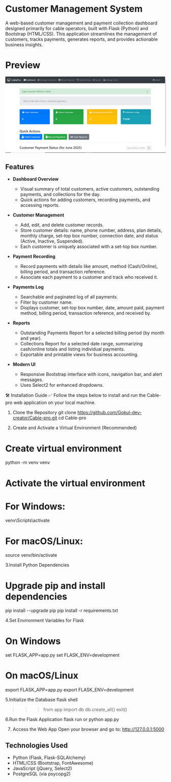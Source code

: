 # Customer Management System

A web-based customer management and payment collection dashboard designed primarily for cable operators, built with Flask (Python) and Bootstrap (HTML/CSS). This application streamlines the management of customers, tracks payments, generates reports, and provides actionable business insights.

# Preview 

<img src="https://github.com/Gokul-dev-creator/Cable-pro/blob/main/static/images/preview.PNG">

## Features

- **Dashboard Overview**
  - Visual summary of total customers, active customers, outstanding payments, and collections for the day.
  - Quick actions for adding customers, recording payments, and accessing reports.

- **Customer Management**
  - Add, edit, and delete customer records.
  - Store customer details: name, phone number, address, plan details, monthly charge, set-top box number, connection date, and status (Active, Inactive, Suspended).
  - Each customer is uniquely associated with a set-top box number.

- **Payment Recording**
  - Record payments with details like amount, method (Cash/Online), billing period, and transaction reference.
  - Associate each payment to a customer and track who received it.

- **Payments Log**
  - Searchable and paginated log of all payments.
  - Filter by customer name.
  - Displays customer, set-top box number, date, amount paid, payment method, billing period, transaction reference, and received by.

- **Reports**
  - Outstanding Payments Report for a selected billing period (by month and year).
  - Collections Report for a selected date range, summarizing cash/online totals and listing individual payments.
  - Exportable and printable views for business accounting.

- **Modern UI**
  - Responsive Bootstrap interface with icons, navigation bar, and alert messages.
  - Uses Select2 for enhanced dropdowns.

🛠️ Installation Guide ✅
Follow the steps below to install and run the Cable-pro web application on your local machine.
1. Clone the Repository
git clone https://github.com/Gokul-dev-creator/Cable-pro.git
cd Cable-pro

2. Create and Activate a Virtual Environment (Recommended)
# Create virtual environment
python -m venv venv

# Activate the virtual environment
# For Windows:
venv\Scripts\activate

# For macOS/Linux:
source venv/bin/activate

3.Install Python Dependencies
# Upgrade pip and install dependencies
pip install --upgrade pip
pip install -r requirements.txt

4.Set Environment Variables for Flask
# On Windows
set FLASK_APP=app.py
set FLASK_ENV=development

# On macOS/Linux
export FLASK_APP=app.py
export FLASK_ENV=development

5.Initialize the Database
flask shell
>>> from app import db
>>> db.create_all()
>>> exit()

6.Run the Flask Application
flask run
or
python app.py

7. Access the Web App
   Open your browser and go to:
http://127.0.0.1:5000



## Technologies Used

- Python (Flask, Flask-SQLAlchemy)
- HTML/CSS (Bootstrap, FontAwesome)
- JavaScript (jQuery, Select2)
- PostgreSQL (via psycopg2)



